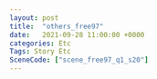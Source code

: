 ```yaml
---
layout: post
title:  "others_free97"
date:   2021-09-28 11:00:00 +0000
categories: Etc
Tags: Story Etc
SceneCode: ["scene_free97_q1_s20"]
---
```

